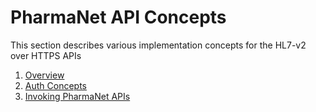 # PharmaNet API Concepts

This section describes various implementation concepts for the HL7-v2 over HTTPS APIs

1. [Overview](overview.md)
2. [Auth Concepts](auth-concepts.md)
3. [Invoking PharmaNet APIs](invoking-pharmanet-api.md)

